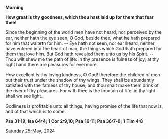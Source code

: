**Morning**

**How great is thy goodness, which thou hast laid up for them that fear thee!**
 
Since the beginning of the world men have not heard, nor perceived by the ear, neither hath the eye seen, O God, beside thee, what he hath prepared for him that waiteth for him. -- Eye hath not seen, nor ear heard, neither have entered into the heart of man, the things which God hath prepared for them that love him. But God hath revealed them unto us by his Spirit. -- Thou wilt shew me the path of life: in thy presence is fulness of joy; at thy right hand there are pleasures for evermore.
 
How excellent is thy loving kindness, O God! therefore the children of men put their trust under the shadow of thy wings. They shall be abundantly satisfied with the fatness of thy house; and thou shalt make them drink of the river of thy pleasures. For with thee is the fountain of life: in thy light shall we see light.
 
Godliness is profitable unto all things, having promise of the life that now is, and of that which is to come.  

**Psa 31:19; Isa 64:4; 1 Cor 2:9,10; Psa 16:11; Psa 36:7‑9; 1 Tim 4:8**

[Saturday 25-May, 2024](https://t.me/daily_light)
